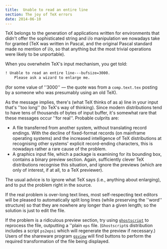 ```yaml
---
title:  Unable to read an entire line
section: The joy of TeX errors
date: 2014-06-10
---
```


TeX belongs to the generation of applications written for
environments that didn't offer the sophisticated string and i/o
manipulation we nowadays take for granted (TeX was written in
Pascal, and the original Pascal standard made no mention of i/o, so
that anything but the most trivial operations were likely to be
unportable).

When you overwhelm TeX's input mechanism, you get told:
```latex
! Unable to read an entire line---bufsize=3000.
    Please ask a wizard to enlarge me.
```
(for some value of ''3000''&nbsp;&mdash; the quote was from a
`comp.text.tex` posting by a someone who was presumably
using an old TeX).

As the message implies, there's (what TeX thinks of as a) line in
your input that's ''too long'' (to TeX's way of thinking).  Since
modern distributions tend to have tens of thousands of bytes of input
buffer, it's somewhat rare that these messages occur ''for real''.
Probable culprits are:
  

-  A file transferred from another system, without translating
    record endings.  With the decline of fixed-format records (on
    mainframe operating systems) and the increased intelligence of
    TeX distributions at recognising other systems' explicit
    record-ending characters, this is nowadays rather a rare cause of
    the problem.
-  A graphics input file, which a package is examining for its
    bounding box, contains a binary preview section.  Again,
    sufficiently clever TeX distributions recognise this situation,
    and ignore the previews (which are only of interest, if at all, to a
    TeX previewer).

The usual advice is to ignore what TeX says (i.e., anything about
enlarging), and to put the problem right in the source. 

If the real problem is over-long text lines, most self-respecting text
editors will be pleased to automatically split long lines (while
preserving the ''word'' structure) so that they are nowhere any longer
than a given length; so the solution is just to edit the file.

If the problem is a ridiculous preview section, try using
[`ghostscript`](http://www.ghostscript.com/)
to reprocess the file, outputting a ''plain
`eps` file.  (`Ghostscript`s distribution
includes a script `ps2epsi` which will regenerate the preview
if necessary.)  Users of the shareware program 
[`gsview`](http://www.ghostgum.com.au/)
will find buttons to perform the required transformation of the file
being displayed.

